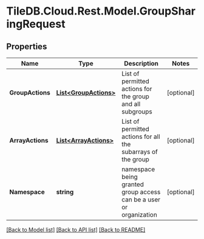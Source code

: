 
# TileDB.Cloud.Rest.Model.GroupSharingRequest

## Properties

Name | Type | Description | Notes
------------ | ------------- | ------------- | -------------
**GroupActions** | [**List&lt;GroupActions&gt;**](GroupActions.md) | List of permitted actions for the group and all subgroups | [optional] 
**ArrayActions** | [**List&lt;ArrayActions&gt;**](ArrayActions.md) | List of permitted actions for all the subarrays of the group | [optional] 
**Namespace** | **string** | namespace being granted group access can be a user or organization | [optional] 

[[Back to Model list]](../README.md#documentation-for-models)
[[Back to API list]](../README.md#documentation-for-api-endpoints)
[[Back to README]](../README.md)

